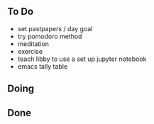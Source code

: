 ## To Do

- set pastpapers / day goal
- try pomodoro method
- meditation
- exercise
- teach libby to use a set up jupyter notebook
- emacs tally table

## Doing


## Done

